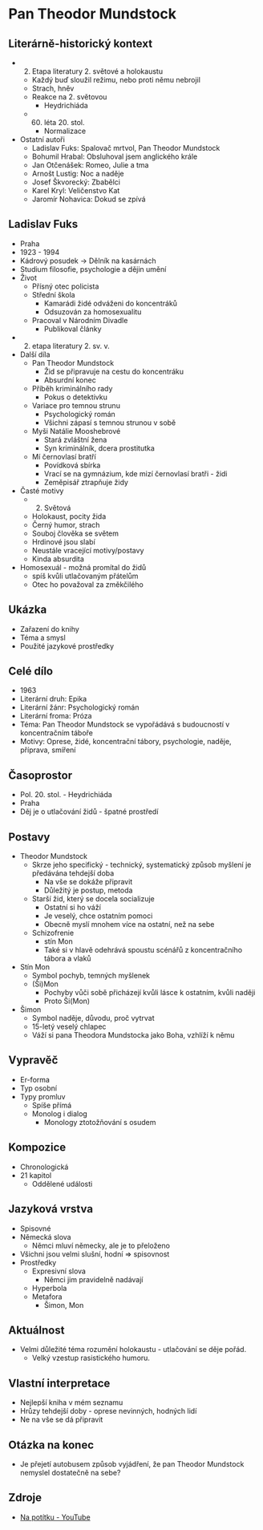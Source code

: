 # Pan Theodor Mundstock

## Literárně-historický kontext
- 2. Etapa literatury 2. světové a holokaustu
    - Každý buď sloužil režimu, nebo proti němu nebrojil
    - Strach, hněv
    - Reakce na 2. světovou
        - Heydrichiáda
    - 60. léta 20. stol.
        - Normalizace
- Ostatní autoři
    - Ladislav Fuks: Spalovač mrtvol, Pan Theodor Mundstock
    - Bohumil Hrabal: Obsluhoval jsem anglického krále
    - Jan Otčenášek: Romeo, Julie a tma
    - Arnošt Lustig: Noc a naděje
    - Josef Škvorecký: Zbabělci
    - Karel Kryl: Veličenstvo Kat
    - Jaromír Nohavica: Dokud se zpívá

## Ladislav Fuks
- Praha
- 1923 - 1994
- Kádrový posudek -> Dělník na kasárnách
- Studium filosofie, psychologie a dějin umění
- Život
    - Přísný otec policista
    - Střední škola
        - Kamarádi židé odváženi do koncentráků
        - Odsuzován za homosexualitu
    - Pracoval v Národním Divadle
        - Publikoval články
- 2. etapa literatury 2. sv. v.
- Další díla
    - Pan Theodor Mundstock
        - Žid se připravuje na cestu do koncentráku
        - Absurdní konec
    - Příběh kriminálního rady
        - Pokus o detektivku
    - Variace pro temnou strunu
        - Psychologický román
        - Všichni zápasí s temnou strunou v sobě
    - Myši Natálie Mooshebrové
        - Stará zvláštní žena
        - Syn kriminálník, dcera prostitutka
    - Mí černovlasí bratří
        - Povídková sbírka
        - Vrací se na gymnázium, kde mizí černovlasí bratři - židi
        - Zeměpisář ztrapňuje židy
- Časté motivy
    - 2. Světová
    - Holokaust, pocity žida
    - Černý humor, strach
    - Souboj člověka se světem
    - Hrdinové jsou slabí
    - Neustále vracející motivy/postavy
    - Kinda absurdita
- Homosexuál - možná promítal do židů
    - spíš kvůli utlačovaným přátelům
    - Otec ho považoval za změkčilého

## Ukázka
- Zařazení do knihy
- Téma a smysl
- Použité jazykové prostředky

## Celé dílo
- 1963
- Literární druh: Epika
- Literární žánr: Psychologický román
- Literární froma: Próza
- Téma: Pan Theodor Mundstock se vypořádává s budoucností v koncentračním táboře
- Motivy: Oprese, židé, koncentrační tábory, psychologie, naděje, příprava, smíření
 
## Časoprostor
- Pol. 20. stol. - Heydrichiáda
- Praha
- Děj je o utlačování židů - špatné prostředí

## Postavy
- Theodor Mundstock
    - Skrze jeho specifický - technický, systematický způsob myšlení je předávána tehdejší doba
        - Na vše se dokáže připravit
        - Důležitý je postup, metoda
    - Starší žid, který se docela socializuje
        - Ostatní si ho váží
        - Je veselý, chce ostatním pomoci
        - Obecně myslí mnohem více na ostatní, než na sebe
    - Schizofrenie 
        - stín Mon
        - Také si v hlavě odehrává spoustu scénářů z koncentračního tábora a vlaků
- Stín Mon
    - Symbol pochyb, temných myšlenek
    - (Ši)Mon
        - Pochyby vůči sobě přicházejí kvůli lásce k ostatním, kvůli naději
        - Proto Ši(Mon)
- Šimon
    - Symbol naděje, důvodu, proč vytrvat
    - 15-letý veselý chlapec
    - Váží si pana Theodora Mundstocka jako Boha, vzhlíží k němu

## Vypravěč
- Er-forma
- Typ osobní
- Typy promluv
    - Spíše přímá
    - Monolog i dialog
        - Monology ztotožňování s osudem

## Kompozice
- Chronologická
- 21 kapitol
    - Oddělené události

## Jazyková vrstva
- Spisovné
- Německá slova
    - Němci mluví německy, ale je to přeloženo
- Všichni jsou velmi slušní, hodní => spisovnost
- Prostředky
    - Expresivní slova
        - Němci jim pravidelně nadávají
    - Hyperbola
    - Metafora
        - Šimon, Mon

## Aktuálnost
- Velmi důležité téma rozumění holokaustu - utlačování se děje pořád.
    - Velký vzestup rasistického humoru.

## Vlastní interpretace
- Nejlepší kniha v mém seznamu
- Hrůzy tehdejší doby - oprese nevinných, hodných lidí
- Ne na vše se dá připravit

## Otázka na konec
- Je přejetí autobusem způsob vyjádření, že pan Theodor Mundstock nemyslel dostatečně na sebe?

## Zdroje
- [Na potítku - YouTube](https://www.youtube.com/watch?v=btvZVB8EgL0)

